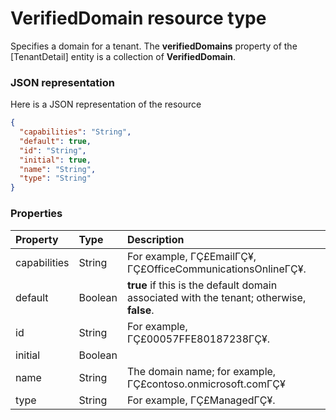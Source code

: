 # VerifiedDomain resource type

Specifies a domain for a tenant. The **verifiedDomains** property of the [TenantDetail] entity is a collection of **VerifiedDomain**.

### JSON representation

Here is a JSON representation of the resource

```json
{
  "capabilities": "String",
  "default": true,
  "id": "String",
  "initial": true,
  "name": "String",
  "type": "String"
}

```
### Properties
| Property	   | Type	|Description|
|:---------------|:--------|:----------|
|capabilities|String|For example, ΓÇ£EmailΓÇ¥, ΓÇ£OfficeCommunicationsOnlineΓÇ¥.|
|default|Boolean|                **true** if this is the default domain associated with the tenant; otherwise, **false**.            |
|id|String|For example, ΓÇ£00057FFE80187238ΓÇ¥.|
|initial|Boolean|            |
|name|String|The domain name; for example, ΓÇ£contoso.onmicrosoft.comΓÇ¥|
|type|String|For example, ΓÇ£ManagedΓÇ¥.|

<!-- uuid: 589903e6-bc71-4d28-8864-895fe15f74f8
2015-10-12 21:30:02 UTC -->